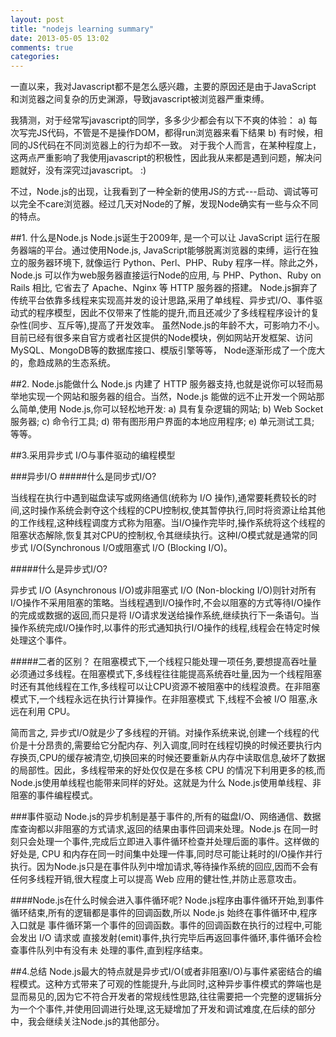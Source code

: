 ```yaml
---
layout: post
title: "nodejs learning summary"
date: 2013-05-05 13:02
comments: true
categories: 
---
```

一直以来，我对Javascript都不是怎么感兴趣，主要的原因还是由于JavaScript 和浏览器之间复杂的历史渊源，导致javascript被浏览器严重束缚。

我猜测，对于经常写javascript的同学，多多少少都会有以下不爽的体验：
	a) 每次写完JS代码，不管是不是操作DOM，都得run浏览器来看下结果
	b) 有时候，相同的JS代码在不同浏览器上的行为却不一致。
对于我个人而言，在某种程度上，这两点严重影响了我使用javascript的积极性，因此我从来都是遇到问题，解决问题就好，没有深究过javascript。 :)

不过，Node.js的出现，让我看到了一种全新的使用JS的方式---启动、调试等可以完全不care浏览器。经过几天对Node的了解，发现Node确实有一些与众不同的特点。

<!--More-->
##1. 什么是Node.js
Node.js诞生于2009年, 是一个可以让 JavaScript 运行在服务器端的平台。通过使用Node.js, JavaScript能够脱离浏览器的束缚，运行在独立的服务器环境下, 就像运行 Python、Perl、PHP、Ruby 程序一样。除此之外，Node.js 可以作为web服务器直接运行Node的应用, 与 PHP、Python、Ruby on Rails 相比, 它省去了 Apache、Nginx 等 HTTP 服务器的搭建。
Node.js摒弃了传统平台依靠多线程来实现高并发的设计思路,采用了单线程、异步式I/O、事件驱动式的程序模型，因此不仅带来了性能的提升,而且还减少了多线程程序设计的复杂性(同步、互斥等),提高了开发效率。
虽然Node.js的年龄不大，可影响力不小。目前已经有很多来自官方或者社区提供的Node模块，例如网站开发框架、访问MySQL、MongoDB等的数据库接口、模版引擎等等， Node逐渐形成了一个庞大的，愈趋成熟的生态系统。

##2. Node.js能做什么
Node.js 内建了 HTTP 服务器支持,也就是说你可以轻而易举地实现一个网站和服务器的组合。当然，Node.js 能做的远不止开发一个网站那么简单,使用 Node.js,你可以轻松地开发:
	a) 具有复杂逻辑的网站;
	b) Web Socket 服务器;
	c) 命令行工具;
	d) 带有图形用户界面的本地应用程序;
	e) 单元测试工具;
等等。

##3.采用异步式 I/O与事件驱动的编程模型

###异步I/O
#####什么是同步式I/O?

当线程在执行中遇到磁盘读写或网络通信(统称为 I/O 操作),通常要耗费较长的时间,这时操作系统会剥夺这个线程的CPU控制权,使其暂停执行,同时将资源让给其他的工作线程,这种线程调度方式称为阻塞。当I/O操作完毕时,操作系统将这个线程的阻塞状态解除,恢复其对CPU的控制权,令其继续执行。这种I/O模式就是通常的同步式 I/O(Synchronous I/O或阻塞式 I/O (Blocking I/O)。

#####什么是异步式I/O?

异步式 I/O (Asynchronous I/O)或非阻塞式 I/O (Non-blocking I/O)则针对所有I/O操作不采用阻塞的策略。当线程遇到I/O操作时,不会以阻塞的方式等待I/O操作的完成或数据的返回,而只是将 I/O请求发送给操作系统,继续执行下一条语句。当操作系统完成I/O操作时,以事件的形式通知执行I/O操作的线程,线程会在特定时候处理这个事件。

#####二者的区别？
在阻塞模式下,一个线程只能处理一项任务,要想提高吞吐量必须通过多线程。在阻塞模式下,多线程往往能提高系统吞吐量,因为一个线程阻塞时还有其他线程在工作,多线程可以让CPU资源不被阻塞中的线程浪费。在非阻塞模式下,一个线程永远在执行计算操作。在非阻塞模式 下,线程不会被 I/O 阻塞,永远在利用 CPU。

简而言之, 异步式I/O就是少了多线程的开销。对操作系统来说,创建一个线程的代价是十分昂贵的,需要给它分配内存、列入调度,同时在线程切换的时候还要执行内存换页,CPU的缓存被清空,切换回来的时候还要重新从内存中读取信息,破坏了数据的局部性。因此，多线程带来的好处仅仅是在多核 CPU 的情况下利用更多的核,而Node.js使用单线程也能带来同样的好处。这就是为什么 Node.js使用单线程、非阻塞的事件编程模式。

###事件驱动
Node.js的异步机制是基于事件的,所有的磁盘I/O、网络通信、数据库查询都以非阻塞的方式请求,返回的结果由事件回调来处理。Node.js 在同一时 刻只会处理一个事件,完成后立即进入事件循环检查并处理后面的事件。这样做的好处是, CPU 和内存在同一时间集中处理一件事,同时尽可能让耗时的I/O操作并行执行。因为Node.js只是在事件队列中增加请求,等待操作系统的回应,因而不会有任何多线程开销,很大程度上可以提高 Web 应用的健壮性,并防止恶意攻击。
    
####Node.js在什么时候会进入事件循环呢?
Node.js程序由事件循环开始,到事件循环结束,所有的逻辑都是事件的回调函数,所以 Node.js 始终在事件循环中,程序入口就是 事件循环第一个事件的回调函数。事件的回调函数在执行的过程中,可能会发出 I/O 请求或 直接发射(emit)事件,执行完毕后再返回事件循环,事件循环会检查事件队列中有没有未 处理的事件,直到程序结束。

##4.总结
Node.js最大的特点就是异步式I/O(或者非阻塞I/O)与事件紧密结合的编程模式。这种方式带来了可观的性能提升,与此同时,这种异步事件模式的弊端也是显而易见的,因为它不符合开发者的常规线性思路,往往需要把一个完整的逻辑拆分为一个个事件,并使用回调进行处理,这无疑增加了开发和调试难度,在后续的部分中，我会继续关注Node.js的其他部分。